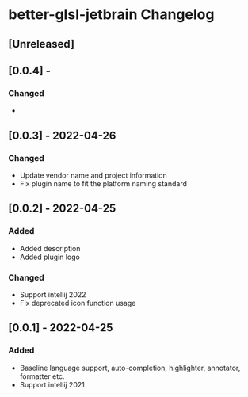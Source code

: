 <!-- Keep a Changelog guide -> https://keepachangelog.com -->

# better-glsl-jetbrain Changelog

## [Unreleased]

## [0.0.4] - 
### Changed
- 

## [0.0.3] - 2022-04-26
### Changed
- Update vendor name and project information
- Fix plugin name to fit the platform naming standard

## [0.0.2] - 2022-04-25
### Added
- Added description
- Added plugin logo
### Changed
- Support intellij 2022
- Fix deprecated icon function usage

## [0.0.1] - 2022-04-25
### Added
- Baseline language support, auto-completion, highlighter, annotator, formatter etc.
- Support intellij 2021
